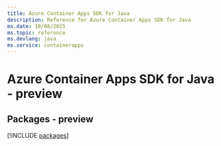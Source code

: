 ```yaml
---
title: Azure Container Apps SDK for Java
description: Reference for Azure Container Apps SDK for Java
ms.date: 10/08/2025
ms.topic: reference
ms.devlang: java
ms.service: containerapps
---
```

# Azure Container Apps SDK for Java - preview
## Packages - preview
[!INCLUDE [packages](container-apps-index.md)]